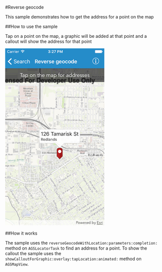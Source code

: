 #Reverse geocode

This sample demonstrates how to get the address for a point on the map

##How to use the sample

Tap on a point on the map, a graphic will be added at that point and a callout will show the address for that point

![](image1.png)


##How it works

The sample uses the `reverseGeocodeWithLocation:parameters:completion:` method on `AGSLocatorTask` to find an address for a point. To show the callout the sample uses the `showCalloutForGraphic:overlay:tapLocation:animated:` method on `AGSMapView`.




